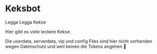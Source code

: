 # Keksbot
Legga Legga Kekse

Hier gibt es viele leckere Kekse.

Die userdata, serverdata, vip und config Files sind hier nicht vorhanden wegen Datenschutz und weil keinen die Tokens angehen 🍪
